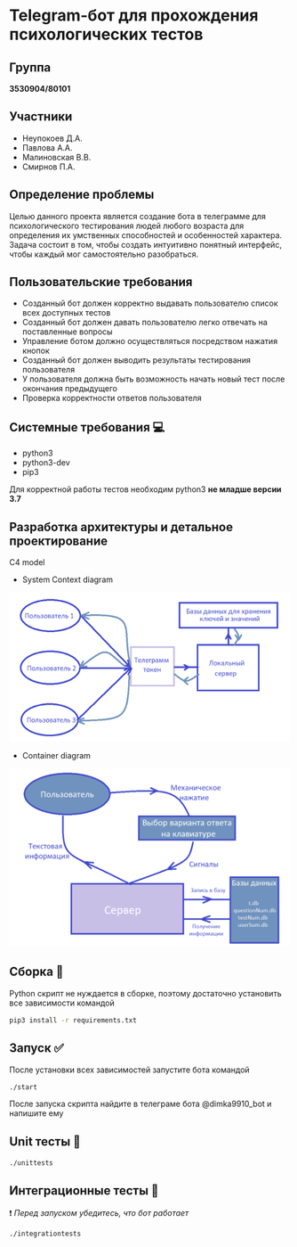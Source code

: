 # Telegram-бот для прохождения психологических тестов

## Группа
**3530904/80101**
## Участники
* Неупокоев Д.А.
* Павлова А.А.
* Малиновская В.В.
* Смирнов П.А.
## Определение проблемы
Целью данного проекта является создание бота в телеграмме для психологического тестирования людей любого возраста для определения их умственных способностей и особенностей характера. Задача состоит в том, чтобы создать интуитивно понятный интерфейс, чтобы каждый мог самостоятельно разобраться.
## Пользовательские требования
* Созданный бот должен корректно выдавать пользователю список всех доступных тестов
* Созданный бот должен давать пользователю легко отвечать на поставленные вопросы
* Управление ботом должно осуществляться посредством нажатия кнопок
* Созданный бот должен выводить результаты тестирования пользователя
* У пользователя должна быть возможность начать новый тест после окончания предыдущего
* Проверка корректности ответов пользователя

## Системные требования :computer:
* python3
* python3-dev
* pip3

Для корректной работы тестов необходим python3 **не младше версии 3.7**

## Разработка архитектуры и детальное проектирование
C4 model
* System Context diagram

![ System Context diagram](https://github.com/dimka9910/telegramBot1/blob/master/venv/pictures/D1.png?raw=true..)

* Container diagram

![ Container diagram]( https://github.com/dimka9910/telegramBot1/blob/master/venv/pictures/D2.png?raw=true..)

## Сборка :wrench:

Python скрипт не нуждается в сборке, поэтому достаточно установить все зависимости командой
```bash
pip3 install -r requirements.txt
```

## Запуск :white_check_mark:
После установки всех зависимостей запустите бота командой

```bash
./start
```
После запуска скрипта найдите в телеграме бота @dimka9910_bot и напишите ему

## Unit тесты :hammer:
```bash
./unittests
```
## Интеграционные тесты :hammer:
:exclamation: _Перед_ _запуском_ _убедитесь,_ _что_ _бот_ _работает_
```bash
./integrationtests
```
